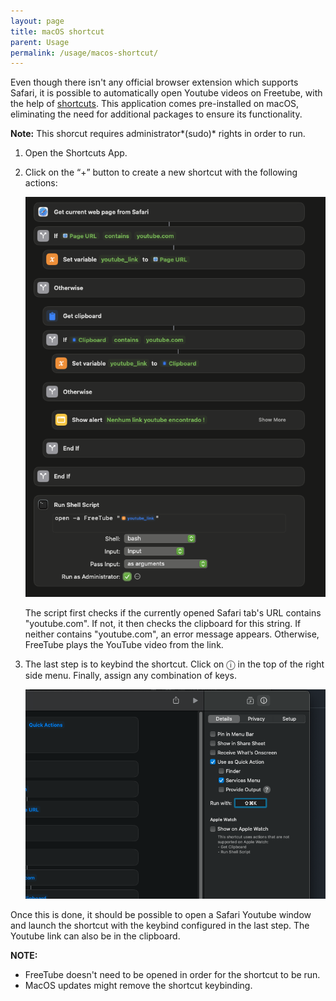 ```yaml
---
layout: page
title: macOS shortcut
parent: Usage
permalink: /usage/macos-shortcut/
---
```


Even though there isn't any official browser extension which supports Safari, it is possible to automatically open Youtube videos on Freetube, with the help of [shortcuts](https://support.apple.com/en-en/guide/shortcuts-mac/apdf22b0444c/mac). This application comes pre-installed on macOS, eliminating the need for additional packages to ensure its functionality.

**Note:** This shorcut requires administrator*(sudo)* rights in order to run.

1. Open the Shortcuts App.

2. Click on the “+” button to create a new shortcut with the following actions:

    ![Shortcut code](/images/ShortcutMacOS.png)

    The script first checks if the currently opened Safari tab's URL contains "youtube.com". If not, it then checks the clipboard for this string. If neither contains "youtube.com", an error message appears. Otherwise, FreeTube plays the YouTube video from the link.

3. The last step is to keybind the shortcut. Click on ⓘ in the top of the right side menu. Finally, assign any combination of keys.

    ![Shortcut options - keybinding](/images/ShortcutKeybind.png)

Once this is done, it should be possible to open a Safari Youtube window and launch the shortcut with the keybind configured in the last step. The Youtube link can also be in the clipboard.

**NOTE:**
- FreeTube doesn't need to be opened in order for the shortcut to be run.
- MacOS updates might remove the shortcut keybinding.

